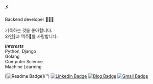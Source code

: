 
### ⚡️

Backend developer 👩🏻‍💻  <br>
<br>
기록하는 것을 좋아합니다. <br>
와인🍷과 맥주🍺를 사랑합니다. 


_**Interests**_<br>
Python, Django<br>
Golang<br>
Computer Science<br>
Machine Learning<br>


[![Readme Badge](http://img.shields.io/badge/-Resume-black?style=flat-square&logo=Github&link='')]('') 
[![Linkedin Badge](https://img.shields.io/badge/-LinkedIn-blue?style=flat-square&logo=Linkedin&logoColor=white&link=https://www.linkedin.com/in/jisun-choi-5a8666a6/)](https://www.linkedin.com/in/jisun-choi-5a8666a6/)
[![Blog Badge](https://img.shields.io/badge/-Blog-1877f2?style=flat-square&logo=Bloglovin&logoColor=white&link=https://velog.io/@wltjs10645)](https://velog.io/@wltjs10645) 
[![Gmail Badge](https://img.shields.io/badge/-Gmail-d14836?style=flat-square&logo=Gmail&logoColor=white&link=mailto:jisunn0130@gmail.com)](mailto:jisunn0130@gmail.com)
